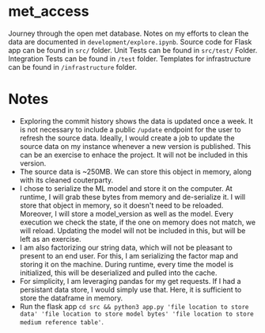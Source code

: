 # met_access
Journey through the open met database. Notes on my efforts to clean the data are documented in `development/explore.ipynb`. Source code for Flask app can be found in `src/` folder. Unit Tests can be found in `src/test/` Folder. Integration Tests can be found in `/test` folder. Templates for infrastructure can be found in `/infrastructure` folder. 

Notes
=====
* Exploring the commit history shows the data is updated once a week. It is not necessary to include a public `/update` endpoint for the user to refresh the source data. Ideally, I would create a job to update the source data on my instance whenever a new version is published. This can be an exercise to enhace the project. It will not be included in this version.
* The source data is ~250MB. We can store this object in memory, along with its cleaned couterparty. 
* I chose to serialize the ML model and store it on the computer. At runtime, I will grab these bytes from memory and de-serialize it. I will store that object in memory, so it doesn't need to be reloaded. Moreover, I will store a model_version as well as the model. Every execution we check the state, if the one on memory does not match, we will reload. Updating the model will not be included in this, but will be left as an exercise.
* I am also factorizing our string data, which will not be pleasant to present to an end user. For this, I am serializing the factor map and storing it on the machine. During runtime, every time the model is initialized, this will be deserialized and pulled into the cache. 
* For simplicity, I am leveraging pandas for my get requests. If I had a persistant data store, I would simply use that. Here, it is sufficient to store the dataframe in memory.
* Run the flask app `cd src && python3 app.py 'file location to store data' 'file location to store model bytes' 'file location to store medium reference table'`.